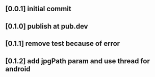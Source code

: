 ## [0.0.1] initial commit
## [0.1.0] publish at pub.dev
## [0.1.1] remove test because of error
## [0.1.2] add jpgPath param and use thread for android